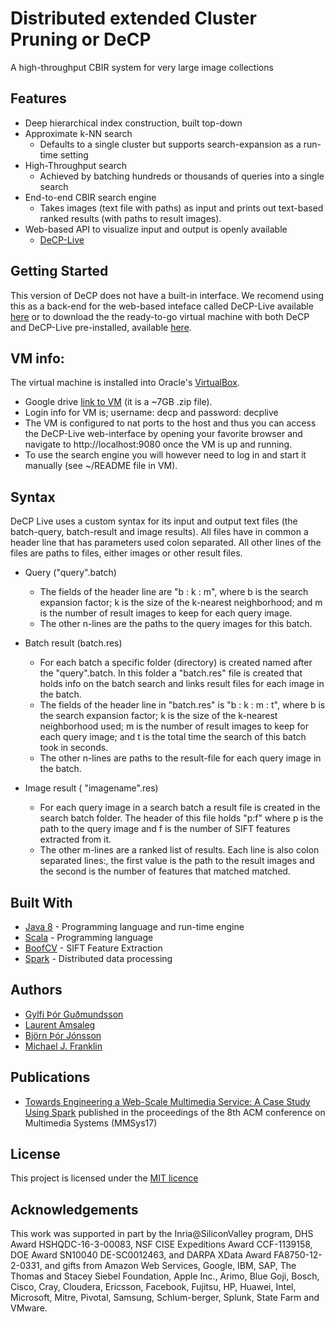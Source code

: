 # Distributed extended Cluster Pruning or DeCP 

A high-throughput CBIR system for very large image collections

## Features
* Deep hierarchical index construction, built top-down
* Approximate k-NN search 
  * Defaults to a single cluster but supports search-expansion as a run-time setting
* High-Throughput search 
  * Achieved by batching hundreds or thousands of queries into a single search
* End-to-end CBIR search engine 
	* Takes images (text file with paths) as input and prints out text-based ranked results (with paths to result images).
* Web-based API to visualize input and output is openly available
	* [DeCP-Live](http://github.com/elgerpus/DeCP-Live/)

## Getting Started

This version of DeCP does not have a built-in interface. We recomend using this as a back-end for the web-based inteface called DeCP-Live available [here](https://github.com/elgerpus/DeCP-Live/) or to download the the ready-to-go virtual machine with both DeCP and DeCP-Live pre-installed, available [here](https://drive.google.com/file/d/1Lqx7kxWMlpRCY1b9slrH0mt_pVT9-p4f/view?usp=sharing). 


## VM info: 

The virtual machine is installed into Oracle's [VirtualBox](https://www.virtualbox.org/).
 * Google drive [link to VM](https://drive.google.com/file/d/1Lqx7kxWMlpRCY1b9slrH0mt_pVT9-p4f/view?usp=sharing) (it is a ~7GB .zip file).
 * Login info for VM is; username: decp and password: decplive
 * The VM is configured to nat ports to the host and thus you can access the DeCP-Live web-interface by opening your favorite browser and navigate to http://localhost:9080 once the VM is up and running. 
 * To use the search engine you will however need to log in and start it manually (see ~/README file in VM).


## Syntax

DeCP Live uses a custom syntax for its input and output text files (the batch-query, batch-result and image results).
All files have in common a header line that has parameters used colon separated. All other lines of the files are paths to files, either images or other result files.  

* Query ("query".batch) 
  * The fields of the header line are "b : k : m", where b is the search expansion factor; k is the size of the k-nearest neighborhood; and m is the number of result images to keep for each query image.
  * The other n-lines are the paths to the query images for this batch.

* Batch result (batch.res)
  * For each batch a specific folder (directory) is created named after the "query".batch. In this folder a "batch.res" file is created that holds info on the batch search and links result files for each image in the batch. 
  * The fields of the header line in "batch.res" is "b : k : m : t", where b is the search expansion factor; k is the size of the k-nearest neighborhood used; m is the number of result images to keep for each query image; and t is the total time the search of this batch took in seconds. 
  * The other n-lines are paths to the result-file for each query image in the batch.

* Image result ( "imagename".res)
  * For each query image in a search batch a result file is created in the search batch folder. The header of this file holds "p:f" where p is the path to the query image and f is the number of SIFT features extracted from it.
  * The other m-lines are a ranked list of results. Each line is also colon separated lines:, the first value is the path to the result images and the second is the number of features that matched matched.

## Built With

* [Java 8](http://www.oracle.com/technetwork/java/javase/overview/index.html) - Programming language and run-time engine
* [Scala](https://www.scala-lang.org/) - Programming language 
* [BoofCV](https://boofcv.org/) - SIFT Feature Extraction
* [Spark](https://spark.apache.org/) - Distributed data processing
   

## Authors

* [Gylfi Þór Guðmundsson](http://www.ru.is/starfsfolk/gylfig/)
* [Laurent Amsaleg](http://people.rennes.inria.fr/Laurent.Amsaleg/)
* [Björn Þór Jónsson](https://www.ru.is/faculty/bjorn/)
* [Michael J. Franklin](https://cs.uchicago.edu/directory/michael-franklin/)

## Publications

* [Towards Engineering a Web-Scale Multimedia Service: A Case Study Using Spark](https://hal.inria.fr/hal-01416089/document) published in the proceedings of the 8th ACM conference on Multimedia Systems (MMSys17)

## License

This project is licensed under the [MIT licence](LICENSE.md)

## Acknowledgements

This work was supported in part by the Inria@SiliconValley program, DHS Award HSHQDC-16-3-00083, NSF CISE Expeditions Award CCF-1139158, DOE Award SN10040 DE-SC0012463, and DARPA XData Award FA8750-12-2-0331, and gifts from Amazon Web Services, Google, IBM, SAP, The Thomas and Stacey Siebel Foundation, Apple Inc., Arimo, Blue Goji, Bosch, Cisco, Cray, Cloudera, Ericsson, Facebook, Fujitsu, HP, Huawei, Intel, Microsoft, Mitre, Pivotal, Samsung, Schlum\-berger, Splunk, State Farm and VMware.
